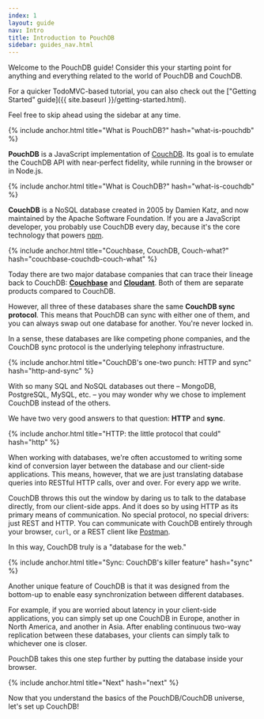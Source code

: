 ```yaml
---
index: 1
layout: guide
nav: Intro
title: Introduction to PouchDB
sidebar: guides_nav.html
---
```


Welcome to the PouchDB guide! Consider this your starting point for anything and everything related to the world of PouchDB and CouchDB.

For a quicker TodoMVC-based tutorial, you can also check out the ["Getting Started" guide]({{ site.baseurl }}/getting-started.html).

Feel free to skip ahead using the sidebar at any time.

{% include anchor.html title="What is PouchDB?" hash="what-is-pouchdb" %}

**PouchDB** is a JavaScript implementation of [CouchDB](https://couchdb.apache.org). Its goal is to emulate the CouchDB API with near-perfect fidelity, while running in the browser or in Node.js.

{% include anchor.html title="What is CouchDB?" hash="what-is-couchdb" %}

**CouchDB** is a NoSQL database created in 2005 by Damien Katz, and now maintained by the Apache Software Foundation.  If you are a JavaScript developer, you probably use CouchDB every day, because it's the core technology that powers [npm](https://www.npmjs.org/).

{% include anchor.html title="Couchbase, CouchDB, Couch-what?" hash="couchbase-couchdb-couch-what" %}

Today there are two major database companies that
can trace their lineage back to CouchDB: [**Couchbase**](http://couchbase.com) and [**Cloudant**](http://cloudant.com). Both of them are separate products compared to CouchDB.

However, all three of these databases share the same **CouchDB sync protocol**. This means that PouchDB can sync with either one of them, and you can always swap out one database for another. You're never locked in.

In a sense, these databases are like competing phone companies, and the CouchDB sync protocol is the underlying telephony infrastructure.

{% include anchor.html title="CouchDB's one-two punch: HTTP and sync" hash="http-and-sync" %}

With so many SQL and NoSQL databases out there &ndash; MongoDB, PostgreSQL, MySQL, etc. &ndash; you may wonder why we chose to implement CouchDB instead of the others.

We have two very good answers to that question: **HTTP** and **sync**.

{% include anchor.html title="HTTP: the little protocol that could" hash="http" %}

When working with databases, we're often accustomed to writing some kind of conversion layer between the database and our client-side applications. This means, however, that we are just translating database queries into RESTful HTTP calls, over and over. For every app we write.

CouchDB throws this out the window by daring us to talk to the database directly, from our client-side apps. And it does so by using HTTP as its primary means of communication. No special protocol, no special drivers: just REST and HTTP. You can communicate with CouchDB entirely through your browser, `curl`, or a REST client like [Postman](https://chrome.google.com/webstore/detail/postman-rest-client/fdmmgilgnpjigdojojpjoooidkmcomcm).

In this way, CouchDB truly is a "database for the web."

{% include anchor.html title="Sync: CouchDB's killer feature" hash="sync" %}

Another unique feature of CouchDB is that it was designed from the bottom-up to enable easy synchronization between different databases.

For example, if you are worried about latency in your client-side applications, you can simply set up one CouchDB in Europe, another in North America, and another in Asia. After enabling continuous two-way replication between these databases, your clients can simply talk to whichever one is closer.

PouchDB takes this one step further by putting the database inside your browser.

{% include anchor.html title="Next" hash="next" %}

Now that you understand the basics of the PouchDB/CouchDB universe, let's set up CouchDB!
